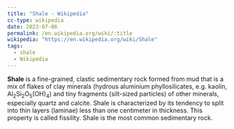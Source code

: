 ```yaml
---
title: "Shale - Wikipedia"
cc-type: wikipedia
date: 2023-07-06
permalink: /en.wikipedia.org/wiki/:title
wikipedia: "https://en.wikipedia.org/wiki/Shale"
tags:
  - shale
  - Wikipedia
---
```

**Shale** is a fine-grained, clastic sedimentary rock formed from mud that is a mix of flakes of clay minerals (hydrous aluminium phyllosilicates, e.g. kaolin, Al<sub>2</sub>Si<sub>2</sub>O<sub>5</sub>(OH)<sub>4</sub>) and tiny fragments (silt-sized particles) of other minerals, especially quartz and calcite. Shale is characterized by its tendency to split into thin layers (laminae) less than one centimeter in thickness. This property is called fissility. Shale is the most common sedimentary rock.